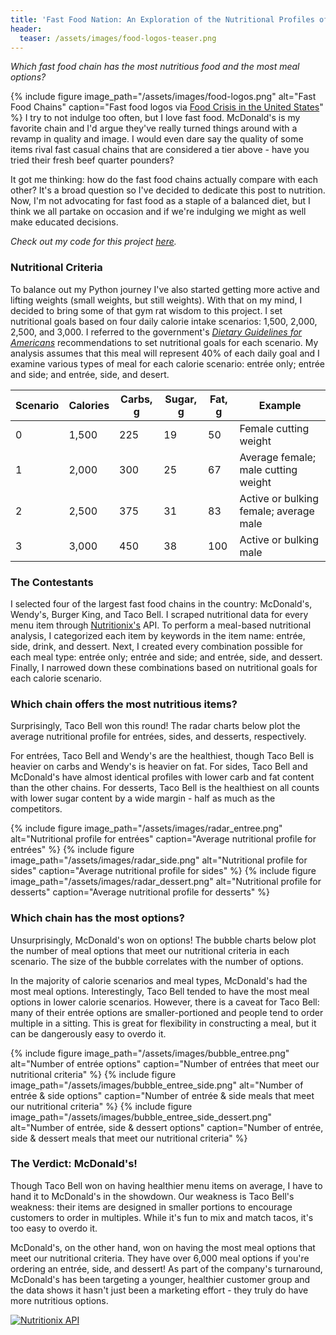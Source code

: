 ```yaml
---
title: 'Fast Food Nation: An Exploration of the Nutritional Profiles of Fast Food Chains'
header:
  teaser: /assets/images/food-logos-teaser.png
---
```

*Which fast food chain has the most nutritious food and the most meal options?*

{% include figure image_path="/assets/images/food-logos.png" alt="Fast Food Chains" caption="Fast food logos via [Food Crisis in the United States](https://sites.psu.edu/elizabethnapolitanoci/)" %}
I try to not indulge too often, but I love fast food. McDonald's is my favorite chain and I'd argue they've really turned things around with a revamp in quality and image. I would even dare say the quality of some items rival fast casual chains that are considered a tier above - have you tried their fresh beef quarter pounders? 

It got me thinking: how do the fast food chains actually compare with each other? It's a broad question so I've decided to dedicate this post to nutrition. Now, I'm not advocating for fast food as a staple of a balanced diet, but I think we all partake on occasion and if we're indulging we might as well make educated decisions.

*Check out my code for this project [here](https://github.com/jenzhenky/fast_food).*

### Nutritional Criteria

To balance out my Python journey I've also started getting more active and lifting weights (small weights, but still weights). With that on my mind, I decided to bring some of that gym rat wisdom to this project. I set nutritional goals based on four daily calorie intake scenarios: 1,500, 2,000, 2,500, and 3,000. I referred to the government's [*Dietary Guidelines for Americans*](https://health.gov/dietaryguidelines/2015/guidelines/appendix-7/) recommendations to set nutritional goals for each scenario. My analysis assumes that this meal will represent 40% of each daily goal and I examine various types of meal for each calorie scenario: entrée only; entrée and side; and entrée, side, and desert.

|Scenario | Calories | Carbs, g | Sugar, g| Fat, g | Example
|--|--|--|--|--|--|
| 0 | 1,500 | 225 | 19 | 50 | Female cutting weight |
| 1 | 2,000 | 300 | 25 | 67 | Average female; male cutting weight |
| 2 | 2,500 | 375 | 31 | 83 | Active or bulking female; average male |
| 3 | 3,000 | 450 | 38 | 100 | Active or bulking male |

### The Contestants

I selected four of the largest fast food chains in the country: McDonald's, Wendy's, Burger King, and Taco Bell. I scraped nutritional data for every menu item through [Nutritionix's](https://www.nutritionix.com/) API. To perform a meal-based nutritional analysis, I categorized each item by keywords in the item name: entrée, side, drink, and dessert. Next, I created every combination possible for each meal type: entrée only; entrée and side; and entrée, side, and dessert. Finally, I narrowed down these combinations based on nutritional goals for each calorie scenario.

### Which chain offers the most nutritious items?

Surprisingly, Taco Bell won this round! The radar charts below plot the average nutritional profile for entrées, sides, and desserts, respectively. 

For entrées, Taco Bell and Wendy's are the healthiest, though Taco Bell is heavier on carbs and Wendy's is heavier on fat. For sides, Taco Bell and McDonald's have almost identical profiles with lower carb and fat content than the other chains. For desserts, Taco Bell is the healthiest on all counts with lower sugar content by a wide margin - half as much as the competitors.

{% include figure image_path="/assets/images/radar_entree.png" alt="Nutritional profile for entrées" caption="Average nutritional profile for entrées" %}
{% include figure image_path="/assets/images/radar_side.png" alt="Nutritional profile for sides" caption="Average nutritional profile for sides" %}
{% include figure image_path="/assets/images/radar_dessert.png" alt="Nutritional profile for desserts" caption="Average nutritional profile for desserts" %}

### Which chain has the most options?

Unsurprisingly, McDonald's won on options! The bubble charts below plot the number of meal options that meet our nutritional criteria in each scenario. The size of the bubble correlates with the number of options. 

In the majority of calorie scenarios and meal types, McDonald's had the most meal options. Interestingly, Taco Bell tended to have the most meal options in lower calorie scenarios. However, there is a caveat for Taco Bell: many of their entrée options are smaller-portioned and people tend to order multiple in a sitting. This is great for flexibility in constructing a meal, but it can be dangerously easy to overdo it.

{% include figure image_path="/assets/images/bubble_entree.png" alt="Number of entrée options" caption="Number of entrées that meet our nutritional criteria" %}
{% include figure image_path="/assets/images/bubble_entree_side.png" alt="Number of entrée & side options" caption="Number of entrée & side meals that meet our nutritional criteria" %}
{% include figure image_path="/assets/images/bubble_entree_side_dessert.png" alt="Number of entrée, side & dessert options" caption="Number of entrée, side & dessert meals that meet our nutritional criteria" %}

### The Verdict: McDonald's!

Though Taco Bell won on having healthier menu items on average, I have to hand it to McDonald's in the showdown. Our weakness is Taco Bell's weakness: their items are designed in smaller portions to encourage customers to order in multiples. While it's fun to mix and match tacos, it's too easy to overdo it. 

McDonald's, on the other hand, won on having the most meal options that meet our nutritional criteria. They have over 6,000 meal options if you're ordering an entrée, side, and dessert! As part of the company's turnaround, McDonald's has been targeting a younger, healthier customer group and the data shows it hasn't just been a marketing effort - they truly do have more nutritious options.

[![Nutritionix API]({{https://github.com/jenzhenky}}{{/jenzhenky.github.io/blob/master}}/assets/images/nutritionix_api_image.png)](http://www.nutritionix.com/api)
